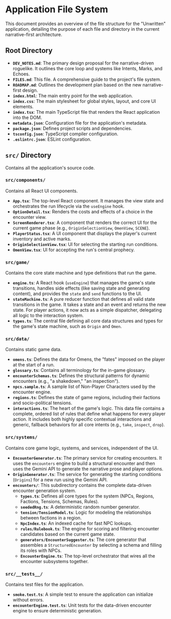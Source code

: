# Application File System

This document provides an overview of the file structure for the "Unwritten" application, detailing the purpose of each file and directory in the current narrative-first architecture.

## Root Directory

*   **`DEV_NOTES.md`**: The primary design proposal for the narrative-driven roguelike. It outlines the core loop and systems like Intents, Marks, and Echoes.
*   **`FILES.md`**: This file. A comprehensive guide to the project's file system.
*   **`ROADMAP.md`**: Outlines the development plan based on the new narrative-first design.
*   **`index.html`**: The main entry point for the web application.
*   **`index.css`**: The main stylesheet for global styles, layout, and core UI elements.
*   **`index.tsx`**: The main TypeScript file that renders the React application into the DOM.
*   **`metadata.json`**: Configuration file for the application's metadata.
*   **`package.json`**: Defines project scripts and dependencies.
*   **`tsconfig.json`**: TypeScript compiler configuration.
*   **`.eslintrc.json`**: ESLint configuration.

## `src/` Directory

Contains all the application's source code.

### `src/components/`

Contains all React UI components.

*   **`App.tsx`**: The top-level React component. It manages the view state and orchestrates the run lifecycle via the `useEngine` hook.
*   **`OptionDetail.tsx`**: Renders the costs and effects of a choice in the encounter view.
*   **`ScreenRenderer.tsx`**: A component that renders the correct UI for the current game phase (e.g., `OriginSelectionView`, `OmenView`, `SCENE`).
*   **`PlayerStatus.tsx`**: A UI component that displays the player's current inventory and active marks.
*   **`OriginSelectionView.tsx`**: UI for selecting the starting run conditions.
*   **`OmenView.tsx`**: UI for accepting the run's central prophecy.

### `src/game/`

Contains the core state machine and type definitions that run the game.

*   **`engine.ts`**: A React hook (`useEngine`) that manages the game's state transitions, handles side effects (like saving state and generating content), and provides the `state` and `send` functions to the UI.
*   **`stateMachine.ts`**: A pure reducer function that defines all valid state transitions in the game. It takes a state and an event and returns the new state. For player actions, it now acts as a simple dispatcher, delegating all logic to the interaction system.
*   **`types.ts`**: The central file defining all core data structures and types for the game's state machine, such as `Origin` and `Omen`.

### `src/data/`

Contains static game data.

*   **`omens.ts`**: Defines the data for Omens, the "fates" imposed on the player at the start of a run.
*   **`glossary.ts`**: Contains all terminology for the in-game glossary.
*   **`encounterSchemas.ts`**: Defines the structural patterns for dynamic encounters (e.g., "a shakedown," "an inspection").
*   **`npcs.sample.ts`**: A sample list of Non-Player Characters used by the encounter engine.
*   **`regions.ts`**: Defines the state of game regions, including their factions and socio-political tensions.
*   **`interactions.ts`**: The heart of the game's logic. This data file contains a complete, ordered list of rules that define what happens for every player action. It includes both highly specific contextual interactions and generic, fallback behaviors for all core intents (e.g., `take`, `inspect`, `drop`).

### `src/systems/`

Contains core game logic, systems, and services, independent of the UI.

*   **`EncounterGenerator.ts`**: The primary service for creating encounters. It uses the `encounters` engine to build a structural encounter and then uses the Gemini API to generate the narrative prose and player options.
*   **`OriginGenerator.ts`**: The service for generating the starting conditions (`Origins`) for a new run using the Gemini API.
*   **`encounters/`**: This subdirectory contains the complete data-driven encounter generation system.
    *   **`types.ts`**: Defines all core types for the system (NPCs, Regions, Factions, Tensions, Schemas, Rules).
    *   **`seededRng.ts`**: A deterministic random number generator.
    *   **`tension/TensionModel.ts`**: Logic for modeling the relationships between factions in a region.
    *   **`NpcIndex.ts`**: An indexed cache for fast NPC lookups.
    *   **`rules/Rulebook.ts`**: The engine for scoring and filtering encounter candidates based on the current game state.
    *   **`generators/EncounterSuggester.ts`**: The core generator that assembles a `StructuredEncounter` by selecting a schema and filling its roles with NPCs.
    *   **`EncounterEngine.ts`**: The top-level orchestrator that wires all the encounter subsystems together.

### `src/__tests__/`

Contains test files for the application.

*   **`smoke.test.ts`**: A simple test to ensure the application can initialize without errors.
*   **`encounterEngine.test.ts`**: Unit tests for the data-driven encounter engine to ensure deterministic generation.